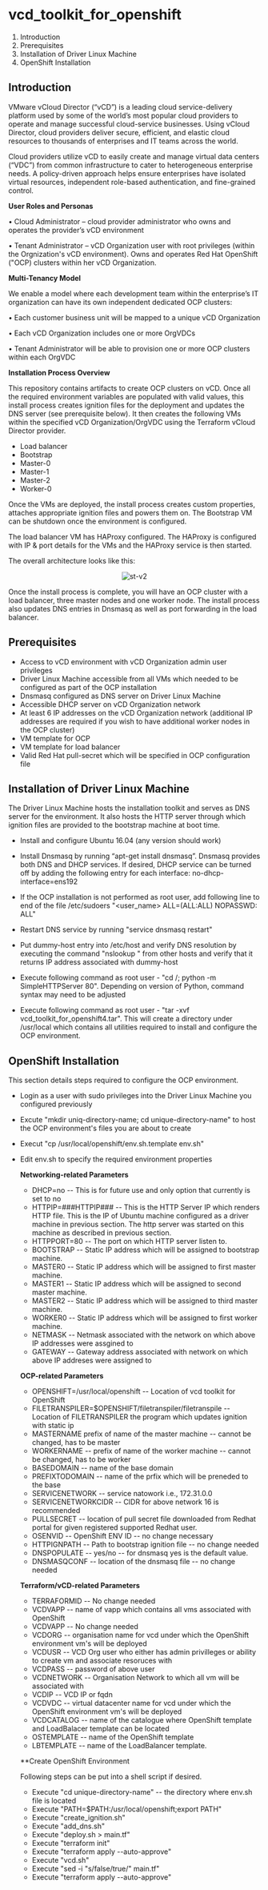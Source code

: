 # vcd_toolkit_for_openshift
1.  Introduction
2.  Prerequisites
3.  Installation of Driver Linux Machine
4.  OpenShift Installation

## Introduction
VMware vCloud Director (“vCD”) is a leading cloud service-delivery platform used by some of the world’s most popular cloud providers to operate and manage successful cloud-service businesses. Using vCloud Director, cloud providers deliver secure, efficient, and elastic cloud resources to thousands of enterprises and IT teams across the world.

Cloud providers utilize vCD to easily create and manage virtual data centers (“VDC”) from common infrastructure to cater to heterogeneous enterprise needs. A policy-driven approach helps ensure enterprises have isolated virtual resources, independent role-based authentication, and fine-grained control.

**User Roles and Personas**

•	Cloud Administrator – cloud provider administrator who owns and operates the provider’s vCD environment

•	Tenant Administrator – vCD Organization user with root privileges (within the Orgnization's vCD environment). Owns and operates Red Hat OpenShift ("OCP) clusters within her vCD Organization.

**Multi-Tenancy Model**

We enable a model where each development team within the enterprise’s IT organization can have its own independent dedicated OCP clusters:

•	Each customer business unit will be mapped to a unique vCD Organization

•	Each vCD Organization includes one or more OrgVDCs

•	Tenant Administrator will be able to provision one or more OCP clusters within each OrgVDC

**Installation Process Overview**

This repository contains artifacts to create OCP clusters on vCD. Once all the required environment variables are populated with valid values, this install process creates ignition files for the deployment and updates the DNS server (see prerequisite below). It then creates the following VMs within the specified vCD Organization/OrgVDC using the Terraform vCloud Director provider.

* Load balancer
* Bootstrap 
* Master-0 
* Master-1
* Master-2
* Worker-0

Once the VMs are deployed, the install process creates custom properties, attaches appropriate ignition files and powers them on. The Bootstrap VM can be shutdown once the environment is configured.

The load balancer VM has HAProxy configured. The HAProxy is configured with IP & port details for the VMs and the HAProxy service is then started.

The overall architecture looks like this:
<p align="center">
<img alt="st-v2" src="Images/Arch.png"/>
</p>

Once the install process is complete, you will have an OCP cluster with a load balancer, three master nodes and one worker node. The install process also updates DNS entries in Dnsmasq as well as port forwarding in the load balancer.

## Prerequisites

* Access to vCD environment with vCD Organization admin user privileges
* Driver Linux Machine accessible from all VMs which needed to be configured as part of the OCP installation
* Dnsmasq configured as DNS server on Driver Linux Machine
*	Accessible DHCP server on vCD Organization network
*	At least 6 IP addresses on the vCD Organization network (additional IP addresses are required if you wish to have additional worker nodes in the OCP cluster)
*	VM template for OCP
* VM template for load balancer
*	Valid Red Hat pull-secret which will be specified in OCP configuration file

## Installation of Driver Linux Machine

The Driver Linux Machine hosts the installation toolkit and serves as DNS server for the environment. It also hosts the HTTP server through which ignition files are provided to the bootstrap machine at boot time.

 * Install and configure Ubuntu 16.04 (any version should work)
 
 * Install Dnsmasq by running “apt-get install dnsmasq”. Dnsmasq provides both DNS and DHCP services. If desired, DHCP service can be turned off by adding the following entry for each interface: no-dhcp-interface=ens192
 
 * If the OCP installation is not performed as root user, add  following line to end of the file /etc/sudoers "<user_name>  ALL=(ALL:ALL) NOPASSWD: ALL"
 
 * Restart DNS service by running "service dnsmasq restart"
 
 * Put dummy-host entry into /etc/host and verify DNS resolution by executing the command "nslookup <dummy-host> <dns-ip-address>" from other hosts and verify that it returns IP address associated with dummy-host
  
 * Execute following command as root user - "cd /; python -m SimpleHTTPServer 80". Depending on version of Python, command syntax may need to be adjusted
 
 * Execute following command as root user - "tar -xvf vcd_toolkit_for_openshift4.tar". This will create a directory under /usr/local which contains all utilities required to install and configure the OCP environment.

## OpenShift Installation

This section details steps required to configure the OCP environment.

* Login as a user with sudo privileges into the Driver Linux Machine you configured previously
* Excute "mkdir uniq-directory-name; cd unique-directory-name" to host the OCP environment's files you are about to create
* Execut "cp /usr/local/openshift/env.sh.template env.sh"
* Edit env.sh to specify the required environment properties
  
  **Networking-related Parameters**
   - DHCP=no -- This is for future use and only option that currently is set to no
   - HTTPIP=###HTTPIP### -- This is the HTTP Server IP which renders HTTP file. This is the IP of Ubuntu machine configured as a driver machine in previous section. The http server was started on this machine as described in previous section.
   - HTTPPORT=80 -- The port on which HTTP server listen to.  
   - BOOTSTRAP -- Static IP address which will be assigned to bootstrap machine. 
   - MASTER0 -- Static IP address which will be assigned to first master  machine. 
   - MASTER1 -- Static IP address which will be assigned to second  master  machine. 
   - MASTER2 -- Static IP address which will be assigned to third master  machine. 
   - WORKER0 -- Static IP address which will be assigned to first worker  machine. 
   - NETMASK -- Netmask associated with the network on which above IP addresses were assgined to
   - GATEWAY -- Gateway address associated with network on which above IP addreses were assigned to 
  
  **OCP-related Parameters**
   - OPENSHIFT=/usr/local/openshift  -- Location of vcd toolkit for OpenShift
   - FILETRANSPILER=$OPENSHIFT/filetranspiler/filetranspile -- Location of FILETRANSPILER the program which updates ignition with static ip
   - MASTERNAME  prefix of name of the master machine -- cannot be changed, has to be master
   - WORKERNAME -- prefix of name of the worker machine -- cannot be changed, has to be worker
   - BASEDOMAIN --  name of the base domain
   - PREFIXTODOMAIN -- name of the prfix which will be preneded to the base
   - SERVICENETWORK -- service natowork i.e., 172.31.0.0
   - SERVICENETWORKCIDR -- CIDR for above network 16 is recommended
   - PULLSECRET -- location of pull secret file downloaded from Redhat portal for given registered supported Redhat user.
   - OSENVID -- OpenShift ENV ID -- no change necessary
   - HTTPIGNPATH -- Path to bootstrap ignition file -- no change needed
   - DNSPOPULATE -- yes/no -- for dnsmasq yes is the default value. 
   - DNSMASQCONF -- location of the dnsmasq file -- no change needed
   
  **Terraform/vCD-related Parameters**
   - TERRAFORMID -- No change needed
   - VCDVAPP -- name of vapp which contains all vms associated with OpenShift
   - VCDVAPP -- No change needed 
   - VCDORG -- organisation name for vcd under which the OpenShift environment vm's will be deployed
   - VCDUSR -- VCD Org user who either has admin privilleges or ability  to create vm and associate resoruces with
   - VCDPASS -- password of above user
   - VCDNETWORK -- Organisation Network to which all vm will be associated with
   - VCDIP -- VCD IP or fqdn
   - VCDVDC -- virtual datacenter name for vcd under which the OpenShift environment vm's will be deployed
   - VCDCATALOG -- name of the catalogue where OpenShift template and LoadBalacer template can be located
   - OSTEMPLATE -- name of the OpenShift template
   - LBTEMPLATE -- name of the LoadBalancer template. 
   
   **Create OpenShift Environment

   Following steps can be put into a shell script if desired.
   
    - Execute "cd unique-directory-name" -- the directory where env.sh file is located
    - Execute "PATH=$PATH:/usr/local/openshift;export PATH"
    - Execute "create_ignition.sh"
    - Execute "add_dns.sh"
    - Execute "deploy.sh > main.tf"
    - Execute "terraform init"
    - Execute "terraform apply --auto-approve"
    - Execute "vcd.sh"
    - Execute "sed -i "s/false/true/" main.tf"
    - Execute "terraform apply --auto-approve" 
   
